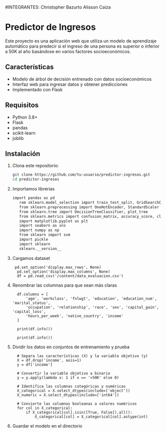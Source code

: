 #INTEGRANTES: 
Christopher Bazurto
Alisson Caiza 


# Predictor de Ingresos

Este proyecto es una aplicación web que utiliza un modelo de aprendizaje automático para predecir si el ingreso de una persona es superior o inferior a 50K al año basándose en varios factores socioeconómicos.

## Características

- Modelo de árbol de decisión entrenado con datos socioeconómicos
- Interfaz web para ingresar datos y obtener predicciones
- Implementado con Flask

## Requisitos

- Python 3.8+
- Flask
- pandas
- scikit-learn
- joblib

## Instalación

1. Clona este repositorio:
   ```bash
   git clone https://github.com/tu-usuario/predictor-ingresos.git
   cd predictor-ingresos
2. Importamos librerias
   ```bash
   import pandas as pd
      rom sklearn.model_selection import train_test_split, GridSearchCV
      from sklearn.preprocessing import OneHotEncoder, StandardScaler
      from sklearn.tree import DecisionTreeClassifier, plot_tree
      from sklearn.metrics import confusion_matrix, accuracy_score, classification_report, roc_curve, roc_auc_score
      import matplotlib.pyplot as plt
      import seaborn as sns
      import numpy as np
      from sklearn import svm
      import pickle
      import sklearn
      sklearn.__version__
3. Cargamos dataset
   
        pd.set_option('display.max_rows', None)
         pd.set_option('display.max_columns', None)
         df = pd.read_csv('/content/data_evaluacion.csv')
5. Renombrar las columnas para que sean más claras

         df.columns = [
             'age', 'workclass', 'fnlwgt', 'education', 'education_num', 'marital_status',
             'occupation', 'relationship', 'race', 'sex', 'capital_gain', 'capital_loss',
             'hours_per_week', 'native_country', 'income'
         ]

         print(df.info())

         print(df.info())
7. Dividir los datos en conjuntos de entrenamiento y prueba
   

         # Separa las características (X) y la variable objetivo (y)
         X = df.drop('income', axis=1)
         y = df['income']
         
         # Convertir la variable objetivo a binario
         y = y.apply(lambda x: 1 if x == '>50K' else 0)
         
         # Identifica las columnas categóricas y numéricas
         X_categorical = X.select_dtypes(include=['object'])
         X_numeric = X.select_dtypes(include=['int64'])
         
         # Convierte las columnas booleanas a valores numéricos
         for col in X_categorical:
             if X_categorical[col].isin([True, False]).all():
                 X_categorical[col] = X_categorical[col].astype(int)

9. Guardar el modelo en el directorio

